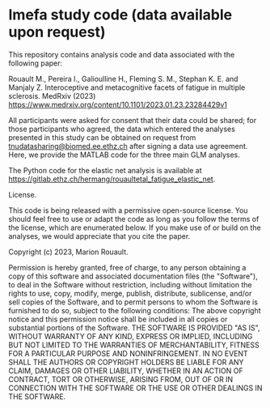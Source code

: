 # Imefa study code (data available upon request)
This repository contains analysis code and data associated with the following paper:


Rouault M., Pereira I., Galioulline H., Fleming S. M., Stephan K. E. and Manjaly Z. Interoceptive and metacognitive facets of fatigue in multiple sclerosis. MedRxiv (2023) https://www.medrxiv.org/content/10.1101/2023.01.23.23284429v1


All participants were asked for consent that their data could be shared; for those participants who agreed,
the data which entered the analyses presented in this study can be obtained on request from tnudatasharing@biomed.ee.ethz.ch after signing a data use agreement. Here, we provide the MATLAB code for the three main GLM analyses.


The Python code for the elastic net analysis is available at https://gitlab.ethz.ch/hermang/rouaultetal_fatigue_elastic_net.



License.


This code is being released with a permissive open-source license. You should feel free to use or adapt the code as long as you follow the terms of the license, which are enumerated below. If you make use of or build on the analyses, we would appreciate that you cite the paper.


Copyright (c) 2023, Marion Rouault.


Permission is hereby granted, free of charge, to any person obtaining a copy of this software and associated documentation files (the "Software"), to deal in the Software without restriction, including without limitation the rights to use, copy, modify, merge, publish, distribute, sublicense, and/or sell copies of the Software, and to permit persons to whom the Software is furnished to do so, subject to the following conditions:
The above copyright notice and this permission notice shall be included in all copies or substantial portions of the Software.
THE SOFTWARE IS PROVIDED "AS IS", WITHOUT WARRANTY OF ANY KIND, EXPRESS OR IMPLIED, INCLUDING BUT NOT LIMITED TO THE WARRANTIES OF MERCHANTABILITY, FITNESS FOR A PARTICULAR PURPOSE AND NONINFRINGEMENT. IN NO EVENT SHALL THE AUTHORS OR COPYRIGHT HOLDERS BE LIABLE FOR ANY CLAIM, DAMAGES OR OTHER LIABILITY, WHETHER IN AN ACTION OF CONTRACT, TORT OR OTHERWISE, ARISING FROM, OUT OF OR IN CONNECTION WITH THE SOFTWARE OR THE USE OR OTHER DEALINGS IN THE SOFTWARE.
